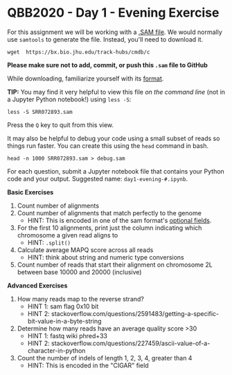 # QBB2020 - Day 1 - Evening Exercise

For this assignment we will be working with a [.SAM file](https://samtools.github.io/hts-specs/SAMv1.pdf). We would normally use `samtools` to generate the file. Instead, you'll need to download it.

```
wget  https://bx.bio.jhu.edu/track-hubs/cmdb/c
```

**Please make sure not to add, commit, or push this `.sam` file to GitHub**

While downloading, familiarize yourself with its [format](https://samtools.github.io/hts-specs/SAMv1.pdf).

**TIP:** You may find it very helpful to view this file *on the command line* (not in a Jupyter Python notebook!) using `less -S`:

```
less -S SRR072893.sam
```

Press the `Q` key to quit from this view.

<!-- ```shell
/Users/cmdb/qbb2020-answers/day1-evening/ $ samtools view /Users/cmdb/data/results/SRR072893.bam > SRR072893.sam
``` -->

It may also be helpful to debug your code using a small subset of reads so things run faster. You can create this using the `head` command in bash.

```shell
head -n 1000 SRR072893.sam > debug.sam
```

For each question, submit a Jupyter notebook file that contains your Python code and your output. Suggested name: `day1-evening-#.ipynb`.

**Basic Exercises**

1. Count number of alignments
2. Count number of alignments that match perfectly to the genome
    - HINT: This is encoded in one of the sam format's [optional fields](https://samtools.github.io/hts-specs/SAMtags.pdf).
3. For the first 10 alignments, print just the column indicating which chromosome a given read aligns to
    - HINT: `.split()`
4. Calculate average MAPQ score across all reads
    - HINT: think about string and numeric type conversions
5. Count number of reads that start their alignment on chromosome 2L between base 10000 and 20000 (inclusive)

**Advanced Exercises**

1. How many reads map to the reverse strand?
    - HINT 1: sam flag 0x10 bit
    - HINT 2: stackoverflow.com/questions/2591483/getting-a-specific-bit-value-in-a-byte-string
2. Determine how many reads have an average quality score >30
    - HINT 1: fastq wiki phred+33
    - HINT 2: stackoverflow.com/questions/227459/ascii-value-of-a-character-in-python
3. Count the number of indels of length 1, 2, 3, 4, greater than 4
    - HINT: This is encoded in the "CIGAR" field
